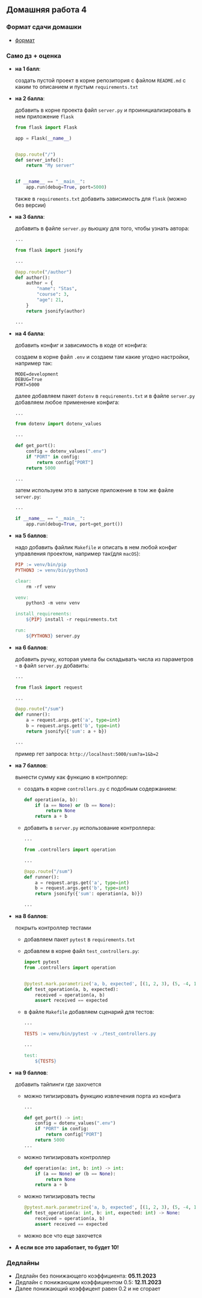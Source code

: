 ## Домашняя работа 4


### Формат сдачи домашки

- [формат](../../docs/homework-flow.md)


### Само дз + оценка


- **на 1 балл**:

    создать пустой проект в корне репозитория с файлом `README.md` с каким то описанием и пустым `requirements.txt`


- **на 2 балла**:

    добавить в корне проекта файл `server.py` и проинициализировать в нем приложение `flask`

    ```python
    from flask import Flask
    
    app = Flask(__name__)
    
  
    @app.route("/")
    def server_info():
        return "My server"
  
  
    if __name__ == "__main__":
        app.run(debug=True, port=5000)
    ```
  
    также в `requirements.txt` добавить зависимость для `flask` (можно без версии)


- **на 3 балла**: 

    добавить в файле `server.py` вьюшку для того, чтобы узнать автора:

    ```python
    ...
  
    from flask import jsonify
    
    ...
    
    @app.route("/author")
    def author():
        author = {
            "name": "Stas",
            "course": 3,
            "age": 21,
        }
        return jsonify(author)
  
    ...
    ```
  

- **на 4 балла**: 

    добавить конфиг и зависимость в коде от конфига:

    создаем в корне файл `.env` и создаем там какие угодно настройки, например так:

    ```dotenv
    MODE=development
    DEBUG=True
    PORT=5000
    ```
  
    далее добавляем пакет `dotenv` в `requirements.txt` и в файле `server.py` добавляем любое применение конфига:
    
    ```python
    ...
  
    from dotenv import dotenv_values
  
    ...
  
    def get_port():
        config = dotenv_values(".env")
        if "PORT" in config:
            return config["PORT"]
        return 5000
    
    ...
    ```
  
    затем используем это в запуске приложение в том же файле `server.py`:

    ```python
    ...
  
    if __name__ == "__main__":
        app.run(debug=True, port=get_port())
    ```


- **на 5 баллов**:

    надо добавить файлик `Makefile` и описать в нем любой конфиг управления проектом, например так(для `macOS`):

    ```makefile
    PIP := venv/bin/pip
    PYTHON3 := venv/bin/python3
    
    clear:
        rm -rf venv
    
    venv:
        python3 -m venv venv
    
    install_requirements:
        ${PIP} install -r requirements.txt
    
    run:
        ${PYTHON3} server.py

    ```
  

- **на 6 баллов**: 
      
    добавить ручку, которая умела бы складывать числа из параметров - в файл `server.py` добавить:
    
    ```python
    ...
    
    from flask import request
  
    ...
  
    @app.route("/sum")
    def runner():
        a = request.args.get('a', type=int)
        b = request.args.get('b', type=int)
        return jsonify({'sum': a + b})
  
    ...

    ```
  
    пример гет запроса: `http://localhost:5000/sum?a=1&b=2`


- **на 7 баллов**:

    вынести сумму как функцию в контроллер:

    + создать в корне `controllers.py` с подобным содержанием:
        
        ```python
        def operation(a, b):
            if (a == None) or (b == None):
                return None
            return a + b
        ```
    
    + добавить в `server.py` использование контроллера:

        ```python
        ...

        from .controllers import operation

        ...

        @app.route("/sum")
        def runner():
            a = request.args.get('a', type=int)
            b = request.args.get('b', type=int)
            return jsonify({'sum': operation(a, b)})

        ...
        ```
    
- **на 8 баллов**: 

    покрыть контроллер тестами

    + добавляем пакет `pytest` в `requirements.txt`
    + добавлем в корне файл `test_controllers.py`:

        ```python
        import pytest
        from .controllers import operation
      
      
        @pytest.mark.parametrize('a, b, expected', [(1, 2, 3), (5, -4, 1), (7, 8, 15)]
        def test_operation(a, b, expected):
            received = operation(a, b)
            assert received == expected
        ```
    + в файле `Makefile` добавляем сценарий для тестов:
  
        ```makefile
        ...
      
        TESTS := venv/bin/pytest -v ./test_controllers.py
      
        ...
      
        test:
            ${TESTS}
        ```
- **на 9 баллов**:

    добавить тайпинги где захочется
    
    + можно типизировать функцию извлечения порта из конфига
  
        ```python
        ...
      
        def get_port() -> int:
            config = dotenv_values(".env")
            if "PORT" in config:
                return config["PORT"]
            return 5000
        ...
        ```
        
    + можно типизировать контроллер

        ```python
        def operation(a: int, b: int) -> int:
            if (a == None) or (b == None):
                return None
            return a + b
        ```

    + можно типизировать тесты

        ```python
        @pytest.mark.parametrize('a, b, expected', [(1, 2, 3), (5, -4, 1), (7, 8, 15)]
        def test_operation(a: int, b: int, expected: int) -> None:
            received = operation(a, b)
            assert received == expected
        ```

    + можно все что еще захочется

- **А если все это заработает, то будет 10!**

### Дедлайны

- Дедлайн без понижающего коэффициента: **05.11.2023**
- Дедлайн с понижающим коэффициентом 0.5: **12.11.2023**
- Далее понижающий коэффицент равен 0.2 и не сгорает

